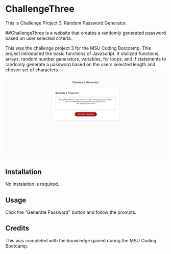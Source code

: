# ChallengeThree
This is Challenge Project 3, Random Password Generator.


##ChallengeThree is a website that creates a randomly generated password based on user selected criteria.

This was the challenge project 3 for the MSU Coding Bootcamp. 
This project introduced the basic functions of Javascript. It utalized functions, arrays, random number generators, variables, for loops, and if statements to randomly generate a password based on the users selected length and chosen set of characters. 

![Screenshot of Application](./Assets/screenShot.jpg "Application Screen Shot.")

## Installation

No instalation is required.

## Usage

Click the "Generate Password" button and follow the prompts.

## Credits

This was completed with the knowledge gained during the MSU Coding Bootcamp.